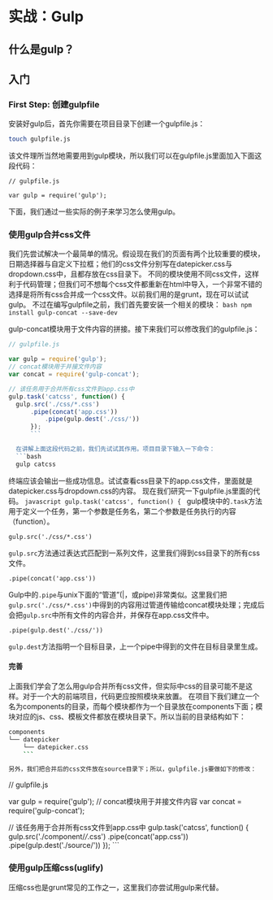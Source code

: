 # 实战：Gulp
## 什么是gulp？

## 入门

### First Step: 创建gulpfile
安装好gulp后，首先你需要在项目目录下创建一个gulpfile.js：
```bash
touch gulpfile.js
```

该文件理所当然地需要用到gulp模块，所以我们可以在gulpfile.js里面加入下面这段代码：
```
// gulpfile.js

var gulp = require('gulp');
```

下面，我们通过一些实际的例子来学习怎么使用gulp。

### 使用gulp合并css文件
  我们先尝试解决一个最简单的情况。假设现在我们的页面有两个比较重要的模块，日期选择器与自定义下拉框；他们的css文件分别写在datepicker.css与dropdown.css中，且都存放在css目录下。
    不同的模块使用不同css文件，这样利于代码管理；但我们可不想每个css文件都重新在html中导入，一个非常不错的选择是将所有css合并成一个css文件。以前我们用的是grunt，现在可以试试gulp。
      不过在编写gulpfile之前，我们首先要安装一个相关的模块：
      ```bash
      npm install gulp-concat --save-dev
      ```

gulp-concat模块用于文件内容的拼接。接下来我们可以修改我们的gulpfile.js：
```javascript
// gulpfile.js

var gulp = require('gulp');
// concat模块用于并接文件内容
var concat = require('gulp-concat');

// 该任务用于合并所有css文件到app.css中
gulp.task('catcss', function() {
  gulp.src('./css/*.css')
      .pipe(concat('app.css'))
          .pipe(gulp.dest('./css/'))
	  });
	  ```

  在讲解上面这段代码之前，我们先试试其作用。项目目录下输入一下命令：
  ```bash
  gulp catcss
  ```

  终端应该会输出一些成功信息。试试查看css目录下的app.css文件，里面就是datepicker.css与dropdown.css的内容。
    现在我们研究一下gulpfile.js里面的代码。
    ```javascript
    gulp.task('catcss', function() {
    ```
      gulp模块中的`.task`方法用于定义一个任务，第一个参数是任务名，第二个参数是任务执行的内容（function）。

```
gulp.src('./css/*.css')
```
  `gulp.src`方法通过表达式匹配到一系列文件，这里我们得到css目录下的所有css文件。

```
.pipe(concat('app.css'))
```
Gulp中的`.pipe`与unix下面的“管道”(|，或pipe)非常类似。这里我们把`gulp.src('./css/*.css')`中得到的内容用过管道传输给concat模块处理；完成后会把`gulp.src`中所有文件的内容合并，并保存在app.css文件中。

```
.pipe(gulp.dest('./css/'))
```
`gulp.dest`方法指明一个目标目录，上一个pipe中得到的文件在目标目录里生成。

#### 完善
上面我们学会了怎么用gulp合并所有css文件，但实际中css的目录可能不是这样。对于一个大的前端项目，代码更应按照模块来放置。
在项目下我们建立一个名为components的目录，而每个模块都作为一个目录放在components下面；模块对应的js、css、模板文件都放在模块目录下。所以当前的目录结构如下：
```bash
components
└── datepicker
    └── datepicker.css
    ```

另外，我们把合并后的css文件放在source目录下；所以，gulpfile.js要做如下的修改：
```
// gulpfile.js

var gulp = require('gulp');
// concat模块用于并接文件内容
var concat = require('gulp-concat');

// 该任务用于合并所有css文件到app.css中
gulp.task('catcss', function() {
  gulp.src('./component/*/*.css')
      .pipe(concat('app.css'))
          .pipe(gulp.dest('./source/'))
	  });
	  ```

### 使用gulp压缩css(uglify)
压缩css也是grunt常见的工作之一，这里我们亦尝试用gulp来代替。
